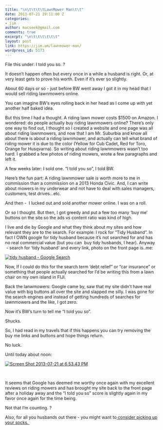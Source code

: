 ```yaml
---
title: "\n\t\t\t\tLawnMower Man\t\t"
date: 2013-07-21 19:11:00 Z
categories:
- jim
author: macseek@gmail.com
comments: true
excerpt: "\n\t\t\t\t\t\t"
layout: post
link: https://jim.am/lawnmower-man/
wordpress_id: 5173
---
```


File this under: I told you so. ?




It doesn’t happen often but every once in a while a husband is right. Or, at very least gets to prove his worth. Even if it’s ever so slightly.




About 60 days or so - just before BW went away I got it in my head that I would sell riding lawnmowers online.




You can imagine BW’s eyes rolling back in her head as I come up with yet another half baked idea.




But this time I had a thought. A riding lawn mower costs $1500 on Amazon. I wondered: do people actually buy riding lawnmowers online? There’s only one way to find out, I thought so I created a website and one page was all about riding lawnmowers, and now that I am Mr. Suburbia and know all about there is about a riding lawnmower, and actually can tell what brand of riding mower it is due to the color (Yellow for Cub Cadet, Red for Toro, Orange for Husqvarna). So writing about riding lawnmowers wasn’t too hard. I grabbed a few photos of riding mowers, wrote a few paragraphs and left it.




A few weeks later: I sold one. “I told you so”, I told BW.




Here’s the fun part: A riding lawnmower sale is worth more to me in commission than a commission on a 2013 Honda Civic. And, I can write about mowers in my underwear and not have to deal with sales managers, customers, test drives…etc.




And then -  I lucked out and sold another mower online. I was on a roll.




Or so I thought. But then, I got greedy and put a few too many ‘buy me’ buttons on the site so the ads vs content ratio was kind of high.




I live and die by Google and what they think about my sites and how relevant they are to the search. For example: I rock for “Tidy Husband”. In fact I OWN google for tidy husband because it’s not searched for and has no real commercial value (but you can  buy tidy husbands, I hear). Anyway  - search for ‘tidy husband’ and every link, photo on the front page is..me:




[![tidy husband - Google Search](http://jim.am/images/2013/07/tidy-husband-Google-Search.png)](http://jim.am/images/2013/07/tidy-husband-Google-Search.png)




Now, If I could do this for the search term ‘debt relief” or “car insurance” or something that people actually searched for I’d be writing this from a lawn chair on my own island in FIJI.




Back the lanwmowers: Google came by, saw that my site didn’t have real value with big buttons all over the site and slapped me silly. I was gone for the search engines and instead of getting hundreds of searches for lawnmowers and the like, I got zero.




Now it’s BW’s turn to tell me “I told you so”.




Shucks.




So, I had read in my travels that if this happens you can try removing the buy me links and buttons and hope things return.




No luck.




Until today about noon:




[![Screen Shot 2013-07-21 at 6.53.43 PM](http://jim.am/images/2013/07/Screen-Shot-2013-07-21-at-6.53.43-PM.png)](http://jim.am/images/2013/07/Screen-Shot-2013-07-21-at-6.53.43-PM.png)




 




It seems that Google has deemed me worthy once again with my excellent reviews on riding mowers and has brought my site back to the front page after a holiday away and the “I told you so” score is slightly again in my favor once again for the time being.




Not that I’m counting. ?




Also, for all you husbands out there - you might want to[ consider picking up your socks. ](http://www.independent.co.uk/news/uk/crime/woman-murdered-husband-with-scissors-in-row-over-tidying-up-8231333.html)




 




 




 


		
